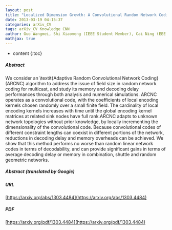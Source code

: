 ```yaml
---
layout: post
title: "Localized Dimension Growth: A Convolutional Random Network Coding Approach to Managing Memory and Decoding Delay"
date: 2013-03-19 04:15:37
categories: arXiv_CV
tags: arXiv_CV Knowledge CNN
author: Guo Wangmei, Shi Xiaomeng (IEEE Student Member), Cai Ning (EEE Senior Member), Muriel Médard (IEEE Fellow)
mathjax: true
---
```


* content
{:toc}

##### Abstract
We consider an \textit{Adaptive Random Convolutional Network Coding} (ARCNC) algorithm to address the issue of field size in random network coding for multicast, and study its memory and decoding delay performances through both analysis and numerical simulations. ARCNC operates as a convolutional code, with the coefficients of local encoding kernels chosen randomly over a small finite field. The cardinality of local encoding kernels increases with time until the global encoding kernel matrices at related sink nodes have full rank.ARCNC adapts to unknown network topologies without prior knowledge, by locally incrementing the dimensionality of the convolutional code. Because convolutional codes of different constraint lengths can coexist in different portions of the network, reductions in decoding delay and memory overheads can be achieved. We show that this method performs no worse than random linear network codes in terms of decodability, and can provide significant gains in terms of average decoding delay or memory in combination, shuttle and random geometric networks.

##### Abstract (translated by Google)


##### URL
[https://arxiv.org/abs/1303.4484](https://arxiv.org/abs/1303.4484)

##### PDF
[https://arxiv.org/pdf/1303.4484](https://arxiv.org/pdf/1303.4484)

